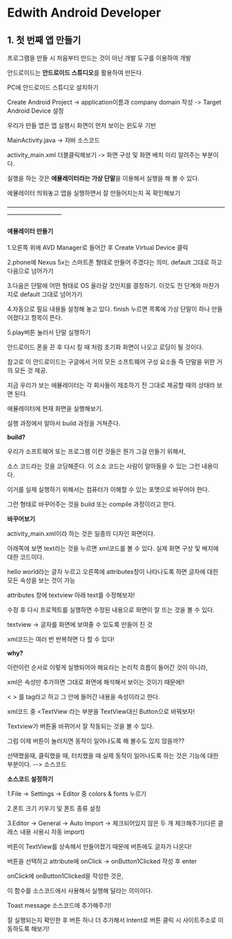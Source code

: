 # Edwith Android Developer 

## 1. 첫 번째 앱 만들기

프로그램을 만들 시 처음부터 만드는 것이 아닌 개발 도구를 이용하여 개발

안드로이드는 **안드로이드 스튜디오**를 활용하여 만든다.

PC에 안드로이드 스튜디오 설치하기

Create Android Project -> application이름과 company domain 작성 -> Target Android Device 설정

우리가 만들 앱은 앱 실행시 화면이 먼저 보이는 윈도우 기반

MainActivity.java -> 자바 소스코드

activity_main.xml 더블클릭해보기 -> 화면 구성 및 화면 배치 미리 알려주는 부분이다.

실행을 하는 것은 **에뮬레이터라는 가상 단말**을 이용해서 실행을 해 볼 수 있다.

에뮬레이터 띄워놓고 앱을 실행하면서 잘 만들어지는지 꼭 확인해보기

—————————————————————————————————————————————

#### 에뮬레이터 만들기

1.오른쪽 위에 AVD Manager로 들어간 후 Create Virtual Device 클릭

2.phone에 Nexus 5x는 스마트폰 형태로 만들어 주겠다는 의미. default 그대로 하고 다음으로 넘어가기

3.다음은 단말에 어떤 형태로 OS 올라갈 것인지를 결정하기. 이것도 전 단계와 마찬가지로 default 그대로 넘어가기

4.자동으로 필요 내용들 설정해 놓고 있다. finish 누르면 목록에 가상 단말이 하나 만들어졌다고 항목이 뜬다.

5.play버튼 눌러서 단말 실행하기



안드로이드 폰을 끈 후 다시 킬 때 처럼 초기화 화면이 나오고 로딩이 될 것이다.

참고로 이 안드로이드는 구글에서 거의 모든 소프트웨어 구성 요소들 즉 단말을 위한 거의 모든 것 제공.

지금 우리가 보는 에뮬레이터는 각 회사들이 제조하기 전 그대로 제공할 때의 상태라 보면 된다.

에뮬레이터에 현재 화면을 실행해보기.

실행 과정에서 알아서 build 과정을 거쳐준다.

**build?**

우리가 소프트웨어 또는 프로그램 이런 것들은 뭔가 그걸 만들기 위해서,

소스 코드라는 것을 코딩해준다. 이 소소 코드는 사람이 알아들을 수 있는 그런 내용이다.

이거를 실제 실행하기 위해서는 컴퓨터가 이해할 수 있는 포맷으로 바꾸어야 한다.

그런 형태로  바꾸어주는 것을 build 또는 compile 과정이라고 한다.

**바꾸어보기**

activity_main.xml이라 하는 것은 일종의 디자인 화면이다.

아래쪽에 보면 text라는 것을 누르면 xml코드를 볼 수 있다. 실제 화면 구상 및 배치에 대한 코드이다.

hello world라는 글자 누르고 오른쪽에 attributes창이 나타나도록 하면 글자에 대한 모든 속성을 보는 것이 가능

attributes 창에 textview 아래 text를 수정해보자!

수정 후 다시 프로젝트를 실행하면 수정된 내용으로 화면이 잘 뜨는 것을 볼 수 있다.

textview -> 글자를 화면에 보여줄 수 있도록 만들어 진 것

xml코드는 여러 번 반복하면 다 할 수 있다!

**why?**

이런이런 순서로 이렇게 실행되어야 해요라는 논리적 흐름이 들어간 것이 아니라,

xml은 속성만 추가하면 그대로 화면에 해석해서 보이는 것이기 때문에!!

< > 를 tag라고 하고 그 안에 들어간 내용을 속성이라고 한다.

xml코드 중 <TextView 라는 부분을 TextView대신 Button으로 바꿔보자!

Textview가 버튼올 바뀌어서 잘 작동되는 것을 볼 수 있다.

그럼 이제 버튼이 눌러지면 동작이 일어나도록 해 볼수도 있지 않을까??

선택했을때, 클릭했을 때, 터치했을 때 실제 동작이 일어나도록 하는 것은 기능에 대한 부분이다. --> 소스코드

**소스코드 설정하기**

1.File -> Settings -> Editor 중 colors & fonts 누르기

2.폰트 크기 키우기 및 폰트 종류 설정

3.Editor -> General -> Auto Import -> 체크되어있지 않은 두 개 체크해주기(다른 클래스 내용 사용시 자동 import)

버튼이  TextView를 상속해서 만들어졌기 때문에 버튼에도 글자가 나온다!

버튼을 선택하고 attribute에 onClick -> onButton1Clicked 작성 후 enter

onClick에 onButton1Clicked을 작성한 것은,

이 함수를 소스코드에서 사용해서 실행해 달라는 의미이다.

Toast  message 소스코드에 추가해주기!

잘 실행되는지 확인한 후 버튼 하나 더 추가해서 Intent로 버튼 클릭 시 사이트주소로 이동하도록 해보기!

































